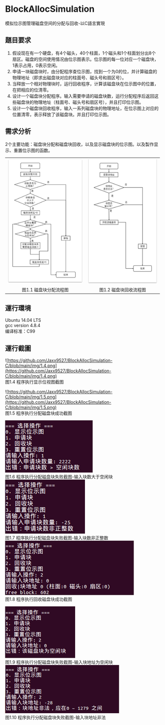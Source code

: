# BlockAllocSimulation  
模拟位示图管理磁盘空间的分配与回收-以C語言實現

## 題目要求

1. 假设现在有一个硬盘，有4个磁头，40个柱面，1个磁头和1个柱面划分出8个扇区。磁盘的空间使用情况由位示图表示。位示图的每一位对应一个磁盘块，1表示占用，0表示空闲。  
2. 申请一块磁盘块时，由分配程序查位示图，找到一个为0的位，并计算磁盘的物理地址（即求出磁盘块对应的柱面号、磁头号和扇区号）。  
3. 当释放一个相对物理块时，运行回收程序，计算该磁盘块在位示图中的位置，在把相应的位清零。  
4. 设计一个磁盘块分配程序。输入需要申请的磁盘块数，运行分配程序后返回这些磁盘块的物理地址（柱面号、磁头号和扇区号），并且打印位示图。  
5. 设计一个磁盘块回收程序，输入一系列磁盘块的物理地址，在位示图上对应的位置清零，表示释放了该磁盘块。并且打印位示图。

## 需求分析
2个主要功能：磁盘块分配和磁盘块回收，以及显示磁盘块的位示图。以及製作显示、重置位示图的函数。  
<table >
<tr>
  <td><img width="100%" alt="image" src="https://github.com/Jaxx9527/BlockAllocSimulation-C/blob/main/img/1.1.png" />
</td>
  <td><img width="100%" alt="image" src="https://github.com/Jaxx9527/BlockAllocSimulation-C/blob/main/img/1.2.png" />
</td>
</tr>
  <tr>
    <td align="center">图1.1 磁盘块分配流程图</td>
    <td align="center">图1.2 磁盘块回收流程图	</td>
  </tr>
</table>

## 運行環境 
Ubuntu 14.04 LTS  
gcc version 4.8.4  
编译标准：C99  

## 運行截圖
![https://github.com/Jaxx9527/BlockAllocSimulation-C/blob/main/img/1.4.png](https://github.com/Jaxx9527/BlockAllocSimulation-C/blob/main/img/1.4.png)  
图1.4 程序执行显示位视图截图  

![https://github.com/Jaxx9527/BlockAllocSimulation-C/blob/main/img/1.5.png](https://github.com/Jaxx9527/BlockAllocSimulation-C/blob/main/img/1.5.png)  
图1.5 程序执行分配磁盘块成功截图  

![图1.6 程序执行分配磁盘块失败截图-输入块数大于空闲块](https://github.com/Jaxx9527/BlockAllocSimulation-C/blob/main/img/1.6.png)  
图1.6 程序执行分配磁盘块失败截图-输入块数大于空闲块  
![图1.7 程序执行分配磁盘块失败截图-输入块数非正整数](https://github.com/Jaxx9527/BlockAllocSimulation-C/blob/main/img/1.7.png)  
图1.7 程序执行分配磁盘块失败截图-输入块数非正整数  
![图1.8 程序执行回收磁盘块成功截图](https://github.com/Jaxx9527/BlockAllocSimulation-C/blob/main/img/1.8.png)  
图1.8 程序执行回收磁盘块成功截图  

![图1.9 程序执行分配磁盘块失败截图-输入块地址为空闲块](https://github.com/Jaxx9527/BlockAllocSimulation-C/blob/main/img/1.9.png)  
图1.9 程序执行分配磁盘块失败截图-输入块地址为空闲块  
![图1.10 程序执行分配磁盘块失败截图-输入块地址非法](https://github.com/Jaxx9527/BlockAllocSimulation-C/blob/main/img/1.10.png)  
图1.10 程序执行分配磁盘块失败截图-输入块地址非法

